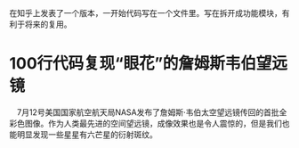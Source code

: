在知乎上发表了一个版本，一开始代码写在一个文件里。写在拆开成功能模块，有利于将来的复用。
# 100行代码复现“眼花”的詹姆斯韦伯望远镜
&ensp;&ensp;7月12号美国国家航空航天局NASA发布了詹姆斯·韦伯太空望远镜传回的首批全彩色图像。作为人类最先进的空间望远镜，成像效果也是令人震惊的，但是我们也能明显发现一些星星有六芒星的衍射斑纹。